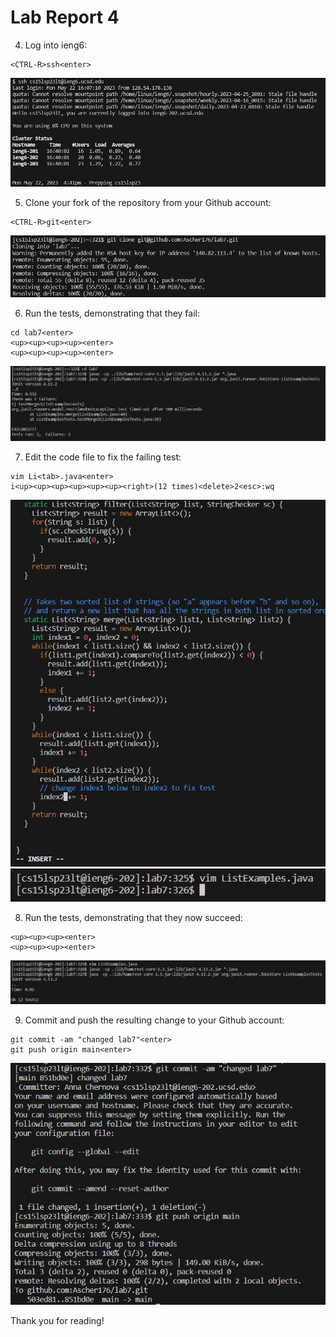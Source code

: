 # Lab Report 4
4. Log into ieng6: 
``` 
<CTRL-R>ssh<enter> 
```
![4](4.jpg)  

5. Clone your fork of the repository from your Github account: 
```
<CTRL-R>git<enter>  
```
![5](5.jpg)    

6. Run the tests, demonstrating that they fail:
```
cd lab7<enter>  
<up><up><up><up><enter>  
<up><up><up><up><enter> 
```
![6](6.jpg)  

7. Edit the code file to fix the failing test:  
```  
vim Li<tab>.java<enter>  
i<up><up><up><up><up><up><right>(12 times)<delete>2<esc>:wq 
```
![71](71.jpg)   
![72](72.jpg)    

8. Run the tests, demonstrating that they now succeed:  
```
<up><up><up><enter>  
<up><up><up><enter>  
```
![8](8.jpg)  

9. Commit and push the resulting change to your Github account:  
```   
git commit -am "changed lab7"<enter>  
git push origin main<enter>  
```
![9](9.jpg) 

Thank you for reading!
